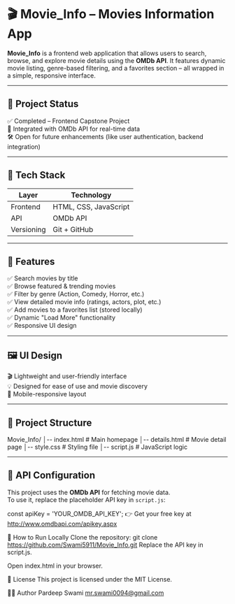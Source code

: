 # 🎬 Movie_Info – Movies Information App

**Movie_Info** is a frontend web application that allows users to search, browse, and explore movie details using the **OMDb API**. It features dynamic movie listing, genre-based filtering, and a favorites section – all wrapped in a simple, responsive interface.

---

## 📌 Project Status

✅ Completed – Frontend Capstone Project  
📄 Integrated with OMDb API for real-time data  
🛠️ Open for future enhancements (like user authentication, backend integration)

---

## 📂 Tech Stack

| Layer      | Technology            |
| ---------- | --------------------- |
| Frontend   | HTML, CSS, JavaScript |
| API        | OMDb API              |
| Versioning | Git + GitHub          |

---

## 🚀 Features

✅ Search movies by title  
✅ Browse featured & trending movies  
✅ Filter by genre (Action, Comedy, Horror, etc.)  
✅ View detailed movie info (ratings, actors, plot, etc.)  
✅ Add movies to a favorites list (stored locally)  
✅ Dynamic "Load More" functionality  
✅ Responsive UI design

---

## 🖼️ UI Design

🎬 Lightweight and user-friendly interface  
💡 Designed for ease of use and movie discovery  
📱 Mobile-responsive layout

---

## 📁 Project Structure

Movie_Info/
│-- index.html # Main homepage
│-- details.html # Movie detail page
│-- style.css # Styling file
│-- script.js # JavaScript logic

---

## 🔑 API Configuration

This project uses the **OMDb API** for fetching movie data.  
To use it, replace the placeholder API key in `script.js`:

const apiKey = 'YOUR_OMDB_API_KEY';
👉 Get your free key at http://www.omdbapi.com/apikey.aspx

🧪 How to Run Locally
Clone the repository:
git clone https://github.com/Swami5911/Movie_Info.git
Replace the API key in script.js.

Open index.html in your browser.

📝 License
This project is licensed under the MIT License.

👨‍💻 Author
Pardeep Swami
mr.swami0094@gmail.com
